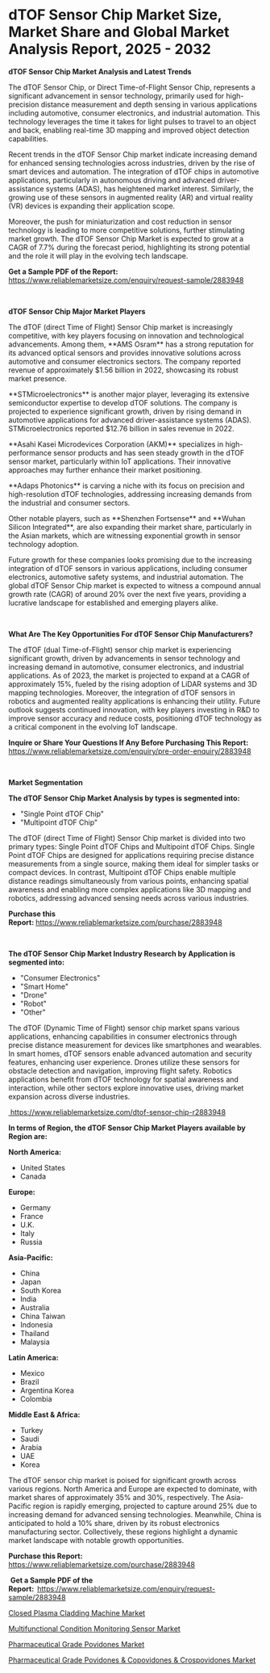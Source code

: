 <p><h1>dTOF Sensor Chip Market Size, Market Share and Global Market Analysis Report, 2025 - 2032</h1></p><p><strong>dTOF Sensor Chip Market Analysis and Latest Trends</strong></p>
<p><p>The dTOF Sensor Chip, or Direct Time-of-Flight Sensor Chip, represents a significant advancement in sensor technology, primarily used for high-precision distance measurement and depth sensing in various applications including automotive, consumer electronics, and industrial automation. This technology leverages the time it takes for light pulses to travel to an object and back, enabling real-time 3D mapping and improved object detection capabilities.</p><p>Recent trends in the dTOF Sensor Chip market indicate increasing demand for enhanced sensing technologies across industries, driven by the rise of smart devices and automation. The integration of dTOF chips in automotive applications, particularly in autonomous driving and advanced driver-assistance systems (ADAS), has heightened market interest. Similarly, the growing use of these sensors in augmented reality (AR) and virtual reality (VR) devices is expanding their application scope.</p><p>Moreover, the push for miniaturization and cost reduction in sensor technology is leading to more competitive solutions, further stimulating market growth. The dTOF Sensor Chip Market is expected to grow at a CAGR of 7.7% during the forecast period, highlighting its strong potential and the role it will play in the evolving tech landscape.</p></p>
<p><strong>Get a Sample PDF of the Report:&nbsp;</strong> <a href="https://www.reliablemarketsize.com/enquiry/request-sample/2883948?utm_campaign=2008&utm_medium=2&utm_source=Github&utm_content=ia&utm_term=13032025&utm_id=dtof-sensor-chip">https://www.reliablemarketsize.com/enquiry/request-sample/2883948</a></p>
<p>&nbsp;</p>
<p><strong>dTOF Sensor Chip Major Market Players</strong></p>
<p><p>The dTOF (direct Time of Flight) Sensor Chip market is increasingly competitive, with key players focusing on innovation and technological advancements. Among them, **AMS Osram** has a strong reputation for its advanced optical sensors and provides innovative solutions across automotive and consumer electronics sectors. The company reported revenue of approximately $1.56 billion in 2022, showcasing its robust market presence.</p><p>**STMicroelectronics** is another major player, leveraging its extensive semiconductor expertise to develop dTOF solutions. The company is projected to experience significant growth, driven by rising demand in automotive applications for advanced driver-assistance systems (ADAS). STMicroelectronics reported $12.76 billion in sales revenue in 2022.</p><p>**Asahi Kasei Microdevices Corporation (AKM)** specializes in high-performance sensor products and has seen steady growth in the dTOF sensor market, particularly within IoT applications. Their innovative approaches may further enhance their market positioning.</p><p>**Adaps Photonics** is carving a niche with its focus on precision and high-resolution dTOF technologies, addressing increasing demands from the industrial and consumer sectors. </p><p>Other notable players, such as **Shenzhen Fortsense** and **Wuhan Silicon Integrated**, are also expanding their market share, particularly in the Asian markets, which are witnessing exponential growth in sensor technology adoption.</p><p>Future growth for these companies looks promising due to the increasing integration of dTOF sensors in various applications, including consumer electronics, automotive safety systems, and industrial automation. The global dTOF Sensor Chip market is expected to witness a compound annual growth rate (CAGR) of around 20% over the next five years, providing a lucrative landscape for established and emerging players alike.</p></p>
<p>&nbsp;</p>
<p><strong>What Are The Key Opportunities For dTOF Sensor Chip Manufacturers?</strong></p>
<p><p>The dTOF (dual Time-of-Flight) sensor chip market is experiencing significant growth, driven by advancements in sensor technology and increasing demand in automotive, consumer electronics, and industrial applications. As of 2023, the market is projected to expand at a CAGR of approximately 15%, fueled by the rising adoption of LiDAR systems and 3D mapping technologies. Moreover, the integration of dTOF sensors in robotics and augmented reality applications is enhancing their utility. Future outlook suggests continued innovation, with key players investing in R&D to improve sensor accuracy and reduce costs, positioning dTOF technology as a critical component in the evolving IoT landscape.</p></p>
<p><strong>Inquire or Share Your Questions If Any Before Purchasing This Report:</strong> <a href="https://www.reliablemarketsize.com/enquiry/pre-order-enquiry/2883948?utm_campaign=2008&utm_medium=2&utm_source=Github&utm_content=ia&utm_term=13032025&utm_id=dtof-sensor-chip">https://www.reliablemarketsize.com/enquiry/pre-order-enquiry/2883948</a></p>
<p>&nbsp;</p>
<p><strong>Market Segmentation</strong></p>
<p><strong>The dTOF Sensor Chip Market Analysis by types is segmented into:</strong></p>
<p><ul><li>"Single Point dTOF Chip"</li><li>"Multipoint dTOF Chip"</li></ul></p>
<p><p>The dTOF (direct Time of Flight) Sensor Chip market is divided into two primary types: Single Point dTOF Chips and Multipoint dTOF Chips. Single Point dTOF Chips are designed for applications requiring precise distance measurements from a single source, making them ideal for simpler tasks or compact devices. In contrast, Multipoint dTOF Chips enable multiple distance readings simultaneously from various points, enhancing spatial awareness and enabling more complex applications like 3D mapping and robotics, addressing advanced sensing needs across various industries.</p></p>
<p><strong>Purchase this Report:&nbsp;</strong><a href="https://www.reliablemarketsize.com/purchase/2883948?utm_campaign=2008&utm_medium=2&utm_source=Github&utm_content=ia&utm_term=13032025&utm_id=dtof-sensor-chip">https://www.reliablemarketsize.com/purchase/2883948</a></p>
<p>&nbsp;</p>
<p><strong>The dTOF Sensor Chip Market Industry Research by Application is segmented into:</strong></p>
<p><ul><li>"Consumer Electronics"</li><li>"Smart Home"</li><li>"Drone"</li><li>"Robot"</li><li>"Other"</li></ul></p>
<p><p>The dTOF (Dynamic Time of Flight) sensor chip market spans various applications, enhancing capabilities in consumer electronics through precise distance measurement for devices like smartphones and wearables. In smart homes, dTOF sensors enable advanced automation and security features, enhancing user experience. Drones utilize these sensors for obstacle detection and navigation, improving flight safety. Robotics applications benefit from dTOF technology for spatial awareness and interaction, while other sectors explore innovative uses, driving market expansion across diverse industries.</p></p>
<p><a href="https://www.reliablemarketsize.com/dtof-sensor-chip-r2883948?utm_campaign=2008&utm_medium=2&utm_source=Github&utm_content=ia&utm_term=13032025&utm_id=dtof-sensor-chip">&nbsp;https://www.reliablemarketsize.com/dtof-sensor-chip-r2883948</a></p>
<p><strong>In terms of Region, the dTOF Sensor Chip Market Players available by Region are:</strong></p>
<p>
    <p> <strong> North America: </strong>
        <ul>
            <li>United States</li>
            <li>Canada</li>
        </ul>
        </p> 
    <p> <strong> Europe: </strong>
        <ul>
            <li>Germany</li>
            <li>France</li>
            <li>U.K.</li>
            <li>Italy</li>
            <li>Russia</li>
        </ul>
        </p> 
    <p> <strong> Asia-Pacific: </strong>
        <ul>
            <li>China</li>
            <li>Japan</li>
            <li>South Korea</li>
            <li>India</li>
            <li>Australia</li>
            <li>China Taiwan</li>
            <li>Indonesia</li>
            <li>Thailand</li>
            <li>Malaysia</li>
        </ul>
        </p> 
    <p> <strong> Latin America: </strong>
        <ul>
            <li>Mexico</li>
            <li>Brazil</li>
            <li>Argentina Korea</li>
            <li>Colombia</li>
        </ul>
        </p> 
    <p> <strong> Middle East & Africa: </strong>
        <ul>
            <li>Turkey</li>
            <li>Saudi</li>
            <li>Arabia</li>
            <li>UAE</li>
            <li>Korea</li>
        </ul>
    </p>
    </p>
<p><p>The dTOF sensor chip market is poised for significant growth across various regions. North America and Europe are expected to dominate, with market shares of approximately 35% and 30%, respectively. The Asia-Pacific region is rapidly emerging, projected to capture around 25% due to increasing demand for advanced sensing technologies. Meanwhile, China is anticipated to hold a 10% share, driven by its robust electronics manufacturing sector. Collectively, these regions highlight a dynamic market landscape with notable growth opportunities.</p></p>
<p><strong>Purchase this Report: </strong><a href="https://www.reliablemarketsize.com/purchase/2883948?utm_campaign=2008&utm_medium=2&utm_source=Github&utm_content=ia&utm_term=13032025&utm_id=dtof-sensor-chip">https://www.reliablemarketsize.com/purchase/2883948</a></p>
<p>&nbsp;<strong>Get a Sample PDF of the Report:&nbsp;&nbsp;</strong><a href="https://www.reliablemarketsize.com/enquiry/request-sample/2883948?utm_campaign=2008&utm_medium=2&utm_source=Github&utm_content=ia&utm_term=13032025&utm_id=dtof-sensor-chip">https://www.reliablemarketsize.com/enquiry/request-sample/2883948</a></p>
<p><strong></strong></p>
<p><p><a href="https://github.com/PeterParrish5/Market-Research-Report-List-7/blob/main/closed-plasma-cladding-machine-market.md?utm_campaign=2008&utm_medium=2&utm_source=Github&utm_content=ia&utm_term=13032025&utm_id=dtof-sensor-chip">Closed Plasma Cladding Machine Market</a></p><p><a href="https://github.com/ftnlewins/Market-Research-Report-List-1/blob/main/multifunctional-condition-monitoring-sensor-market.md?utm_campaign=2008&utm_medium=2&utm_source=Github&utm_content=ia&utm_term=13032025&utm_id=dtof-sensor-chip">Multifunctional Condition Monitoring Sensor Market</a></p><p><a href="https://github.com/tyreinhssan/Market-Research-Report-List-1/blob/main/pharmaceutical-grade-povidones-market.md?utm_campaign=2008&utm_medium=2&utm_source=Github&utm_content=ia&utm_term=13032025&utm_id=dtof-sensor-chip">Pharmaceutical Grade Povidones Market</a></p><p><a href="https://github.com/hiwatchucuy/Market-Research-Report-List-1/blob/main/pharmaceutical-grade-povidones-copovidones-crospovidones-market.md?utm_campaign=2008&utm_medium=2&utm_source=Github&utm_content=ia&utm_term=13032025&utm_id=dtof-sensor-chip">Pharmaceutical Grade Povidones & Copovidones & Crospovidones Market</a></p></p>